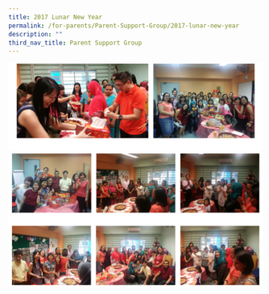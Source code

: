 ```yaml
---
title: 2017 Lunar New Year
permalink: /for-parents/Parent-Support-Group/2017-lunar-new-year
description: ""
third_nav_title: Parent Support Group
---
```

![](/images/cny1.png)
![](/images/cny2.png)